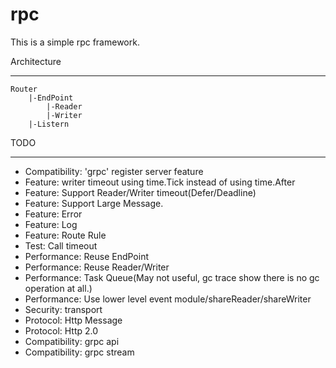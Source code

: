 # rpc

This is a simple rpc framework.

Architecture
___

	Router
		|-EndPoint
			|-Reader
			|-Writer
		|-Listern

TODO
___
- Compatibility: 'grpc' register server feature
- Feature: writer timeout using time.Tick instead of using time.After
- Feature: Support Reader/Writer timeout(Defer/Deadline)
- Feature: Support Large Message.
- Feature: Error
- Feature: Log
- Feature: Route Rule
- Test: Call timeout
- Performance: Reuse EndPoint
- Performance: Reuse Reader/Writer
- Performance: Task Queue(May not useful, gc trace show there is no gc operation at all.)
- Performance: Use lower level event module/shareReader/shareWriter
- Security: transport
- Protocol: Http Message
- Protocol: Http 2.0
- Compatibility: grpc api
- Compatibility: grpc stream
